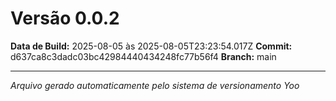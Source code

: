 # Versão 0.0.2

**Data de Build:** 2025-08-05 às 2025-08-05T23:23:54.017Z
**Commit:** d637ca8c3dadc03bc42984440434248fc77b56f4
**Branch:** main

---
*Arquivo gerado automaticamente pelo sistema de versionamento Yoo*
